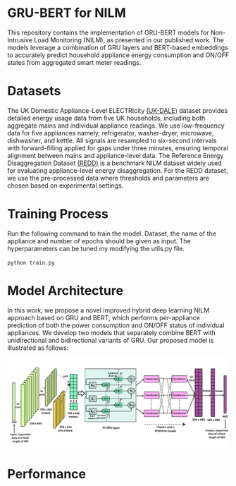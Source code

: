 # GRU-BERT for NILM
This repository contains the implementation of GRU-BERT models for Non-Intrusive Load Monitoring (NILM), as presented in our published work. The models leverage a combination of  GRU layers and BERT-based embeddings to accurately predict household appliance energy consumption and ON/OFF states from aggregated smart meter readings.

# Datasets
The UK Domestic Appliance-Level ELECTRIcity [(UK-DALE)](https://arxiv.org/abs/1404.0284) dataset provides detailed energy usage data from five UK households, including both aggregate mains and individual appliance readings. We use low-frequency data for five appliances namely, refrigerator, washer-dryer, microwave, dishwasher, and kettle. All signals are resampled to six-second intervals with forward-filling applied for gaps under three minutes, ensuring temporal alignment between mains and appliance-level data.
The Reference Energy Disaggregation Dataset [(REDD)](https://github.com/inesylla/energy-disaggregation-DL) is a benchmark NILM dataset widely used for evaluating appliance-level energy disaggregation. For the REDD dataset, we use the pre-processed data where thresholds and parameters are chosen based on experimental settings.

# Training Process
Run the following command to train the model. Dataset, the name of the appliance and number of epochs should be given as input. The hyperparameters can be tuned my modifying the utils.py file. 

`python train.py`

# Model Architecture
In this work, we propose a novel improved hybrid deep learning NILM approach based on GRU and BERT, which performs per-appliance prediction of both the power consumption and ON/OFF status of individual appliances. We develop two models that separately combine BERT with unidirectional and bidirectional variants of GRU. Our proposed model is illustrated as follows: 

![Bi-GRU+BERT Model Architecture](biGRU+BERT.png)

# Performance
